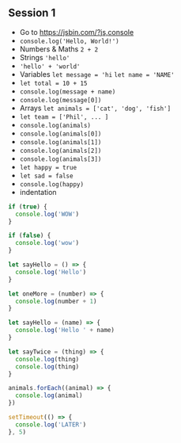 ## Session 1
* Go to https://jsbin.com/?js,console
* `console.log('Hello, World!')`
* Numbers & Maths `2 + 2` 
* Strings `'hello'`
* `'hello' + 'world'`
* Variables `let message = 'hi` `let name = 'NAME'`
* `let total = 10 + 15`
* `console.log(message + name)`
* `console.log(message[0])`
* Arrays `let animals = ['cat', 'dog', 'fish']`
* `let team = ['Phil', ... ]`
* `console.log(animals)`
* `console.log(animals[0])`
* `console.log(animals[1])`
* `console.log(animals[2])`
* `console.log(animals[3])`
* `let happy = true`
* `let sad = false`
* `console.log(happy)`
* indentation

```js
if (true) {
  console.log('WOW')
}
```

```js
if (false) {
  console.log('wow')
}
```

```js
let sayHello = () => {
  console.log('Hello')
}
```

```js
let oneMore = (number) => {
  console.log(number + 1)
}
```

```js
let sayHello = (name) => {
  console.log('Hello ' + name)
}
```

```js
let sayTwice = (thing) => {
  console.log(thing)
  console.log(thing)
}
```

```js
animals.forEach((animal) => {
  console.log(animal)
})
```

```js
setTimeout(() => {
  console.log('LATER')
}, 5)
```
